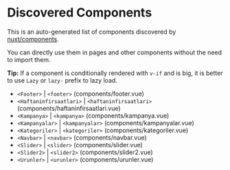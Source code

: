 # Discovered Components

This is an auto-generated list of components discovered by [nuxt/components](https://github.com/nuxt/components).

You can directly use them in pages and other components without the need to import them.

**Tip:** If a component is conditionally rendered with `v-if` and is big, it is better to use `Lazy` or `lazy-` prefix to lazy load.

- `<Footer>` | `<footer>` (components/footer.vue)
- `<Haftaninfirsaatlari>` | `<haftaninfirsaatlari>` (components/haftaninfirsaatlari.vue)
- `<Kampanya>` | `<kampanya>` (components/kampanya.vue)
- `<Kampanyalar>` | `<kampanyalar>` (components/kampanyalar.vue)
- `<Kategoriler>` | `<kategoriler>` (components/kategoriler.vue)
- `<Navbar>` | `<navbar>` (components/navbar.vue)
- `<Slider>` | `<slider>` (components/slider.vue)
- `<Slider2>` | `<slider2>` (components/slider2.vue)
- `<Urunler>` | `<urunler>` (components/urunler.vue)
